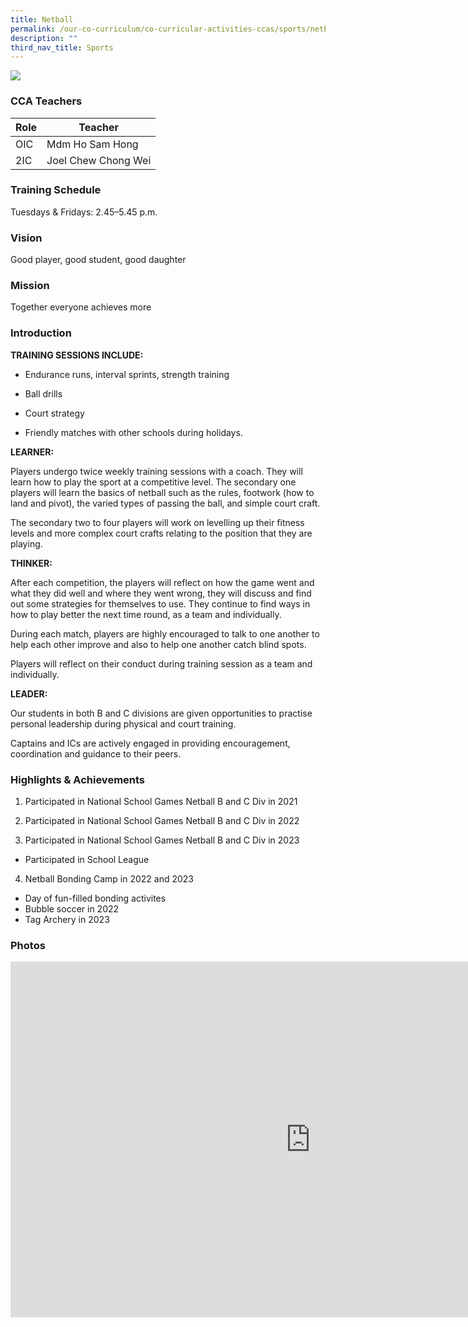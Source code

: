 ```yaml
---
title: Netball
permalink: /our-co-curriculum/co-curricular-activities-ccas/sports/netball/
description: ""
third_nav_title: Sports
---
```

![](/images/2023_netball_02.jpg)

### CCA Teachers


| Role | Teacher | 
| -------- | -------- | 
| OIC     | Mdm Ho Sam Hong     | 
| 2IC     | Joel Chew Chong Wei     | 


### Training Schedule
Tuesdays &amp; Fridays: 2.45–5.45 p.m. 

### Vision
Good player, good student, good daughter

### Mission
Together everyone achieves more


### Introduction


**TRAINING SESSIONS INCLUDE:**

* Endurance runs, interval sprints, strength training&nbsp;  

* Ball drills

* Court strategy &nbsp;&nbsp;

* Friendly matches with other schools during holidays.&nbsp;

  

**LEARNER:**

Players undergo twice weekly training sessions with a coach. They will learn how to play the sport at a competitive level. The secondary one players will learn the basics of netball such as the rules, footwork (how to land and pivot), the varied types of passing the ball, and simple court craft.

The secondary two to four players will work on levelling up their fitness levels and more complex court crafts relating to the position that they are playing.

**THINKER:**

After each competition, the players will reflect on how the game went and what they did well and where they went wrong, they will discuss and find out some strategies for themselves to use. They continue to find ways in how to play better the next time round, as a team and individually.

During each match, players are highly encouraged to talk to one another to help each other improve and also to help one another catch blind spots.

Players will reflect on their conduct during training session as a team and individually.

**LEADER:**

Our students in both B and C divisions are given opportunities to practise personal leadership during physical and court training.

Captains and ICs are actively engaged in providing encouragement, coordination and guidance to their peers.

### Highlights &amp; Achievements 

1. Participated in National School Games Netball B and C Div in 2021

2. Participated in National School Games Netball B and C Div in 2022

3. Participated in National School Games Netball B and C Div in 2023

*   Participated in School League

4. Netball Bonding Camp in 2022 and 2023

*   Day of fun-filled bonding activites
*   Bubble soccer in 2022
*   Tag Archery in 2023

### Photos

<iframe allowfullscreen="true" height="569" width="960" frameborder="0" src="https://docs.google.com/presentation/d/e/2PACX-1vT_8nVCyCldjkzFvr3HKUypOOodaI3c-y2ElCCNQdaU6QmBo9J6JbI6qqEMDqptj34rsONTNhEqlHoa/embed?start=true&amp;loop=true&amp;delayms=3000"></iframe>